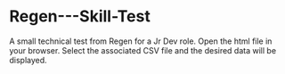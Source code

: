 # Regen---Skill-Test
A small technical test from Regen for a Jr Dev role.
Open the html file in your browser.
Select the associated CSV file and the desired data will be displayed.
